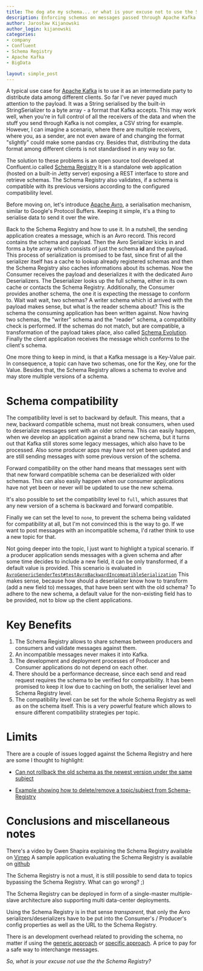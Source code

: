 ```yaml
---
title: The dog ate my schema... or what is your excuse not to use the Schema Registry with Apache Kafka?
description: Enforcing schemas on messages passed through Apache Kafka
author: Jarosław Kijanowski
author_login: kijanowski
categories:
- company
- Confluent
- Schema Registry
- Apache Kafka
- BigData

layout: simple_post
---
```



A typical use case for [Apache Kafka](http://kafka.apache.org/) is to use it as an intermediate party to distribute data among different clients. So far I've never payed much attention to the payload. It was a String serialised by the built-in StringSerializer to a byte array - a format that Kafka accepts.
This may work well, when you're in full control of all the receivers of the data and when the stuff you send through Kafka is not complex, a CSV string for example. However, I can imagine a scenario, where there are multiple receivers, where you, as a sender, are not even aware of and changing the format "slightly" could make some pandas cry. Besides that, distributing the data format among different clients is not standardised in any way so far.

The solution to these problems is an open source tool developed at Confluent.io called [Schema Registry](http://docs.confluent.io/3.0.0/schema-registry/docs/)
It is a standalone web application (hosted on a built-in Jetty server) exposing a REST interface to store and retrieve schemas. The Schema Registry also validates, if a schema is compatible with its previous versions according to the configured compatibility level.

Before moving on, let's introduce [Apache Avro](https://avro.apache.org/), a serialisation mechanism, similar to Google's Protocol Buffers. Keeping it simple, it's a thing to serialise data to send it over the wire.

Back to the Schema Registry and how to use it. In a nutshell, the sending application creates a message, which is an Avro record. This record contains the schema and payload. Then the Avro Serializer kicks in and forms a byte array which consists of just the schema **id** and the payload. This process of serialization is promised to be fast, since first of all the serializer itself has a cache to lookup already registered schemas and then the Schema Registry also caches informations about its schemas.
Now the Consumer receives the payload and deserializes it with the dedicated Avro Deserializers. The Deserializer looks up the full schema, either in its own cache or contacts the Schema Registry. Additionally, the Consumer provides another schema, the one it is expecting the message to conform to. Wait wait wait, two schemas? A writer schema which id arrived with the payload makes sense, but what is the reader schema about? This is the schema the consuming application has been written against. Now having two schemas, the "writer" schema and the "reader" schema, a compatibility check is performed. If the schemas do not match, but are compatible, a transformation of the payload takes place, also called [Schema Evolution](https://docs.oracle.com/cd/NOSQL/html/GettingStartedGuide/schemaevolution.html). Finally the client application receives the message which conforms to the client's schema.

One more thing to keep in mind, is that a Kafka message is a Key-Value pair. In consequence, a topic can have two schemas, one for the Key, one for the Value. Besides that, the Schema Registry allows a schema to evolve and may store multiple versions of a schema.

# Schema compatibility

The compatibility level is set to backward by default. This means, that a new, backward compatible schema, must not break consumers, when used to deserialize messages sent with an older schema. This can easily happen, when we develop an application against a brand new schema, but it turns out that Kafka still stores some legacy messages, which also have to be processed. Also some producer apps may have not yet been updated and are still sending messages with some previous version of the schema. 

Forward compatibility on the other hand means that messages sent with that new forward compatible schema can be deserialized with older schemas. This can also easily happen when our consumer applications have not yet been or never will be updated to use the new schema.

It's also possible to set the compatibility level to `full`, which assures that any new version of a schema is backward and forward compatible.

Finally we can set the level to `none`, to prevent the schema being validated for compatibility at all, but I'm not convinced this is the way to go. If we want to post messages with an incompatible schema, I'd rather think to use a new topic for that.

Not going deeper into the topic, I just want to highlight a typical scenario. If a producer application sends messages with a given schema and after some time decides to include a new field, it can be only transformed, if a default value is provided. This scenario is evaluated in [`AvroGenericSenderTest#testAvroBackwardIncompatibleSerialization`](https://github.com/softwaremill/confluent-playground/blob/master/avro-serialization/src/test/java/wrapper/AvroGenericSenderTest.java#L86)
This makes sense, because how should a deserializer know how to transform (add a new field to) messages, that have been sent with the old schema? To adhere to the new schema, a default value for the non-existing field has to be provided, not to blow up the client applications.

# Key Benefits

1. The Schema Registry allows to share schemas between producers and consumers and validate messages against them. 
2. An incompatible messages never makes it into Kafka.
3. The development and deployment processes of Producer and Consumer applications do not depend on each other.
4. There should be a performance decrease, since each send and read request requires the schema to be verified for compatibility. It has been promised to keep it low due to caching on both, the serialiser level and Schema Registry level.
5. The compatibility level can be set for the whole Schema Registry as well as on the schema itself. This is a very powerful feature which allows to ensure different compatibility strategies per topic.

# Limits

There are a couple of issues logged against the Schema Registry and here are some I thought to highlight:

* [Can not rollback the old schema as the newest version under the same subject](https://github.com/confluentinc/schema-registry/issues/270)

* [Example showing how to delete/remove a topic/subject from Schema-Registry](https://github.com/confluentinc/schema-registry/issues/227)

# Conclusions and miscellaneous notes

There's a video by Gwen Shapira explaining the Schema Registry available on [Vimeo](https://vimeo.com/167028700)
A sample application evaluating the Schema Registry is available on [github](https://github.com/softwaremill/confluent-playground/tree/master/avro-serialization)

The Schema Registry is not a must, it is still possible to send data to topics bypassing the Schema Registry. What can go wrong? ;)

The Schema Registry can be deployed in form of a single-master multiple-slave architecture also supporting multi data-center deployments.

Using the Schema Registry is in that sense *transparent*, that only the Avro serializers/deserializers have to be put into the Consumer's / Producer's config properties as well as the URL to the Schema Registry.

There is an development overhead related to providing the schema, no matter if using the [generic approach](https://github.com/softwaremill/confluent-playground/tree/master/avro-serialization#avro-generic-approach) or [specific approach](https://github.com/softwaremill/confluent-playground/tree/master/avro-serialization#avro-specific-approach). A price to pay for a safe way to interchange messages.

*So, what is your excuse not use the the Schema Registry?*

